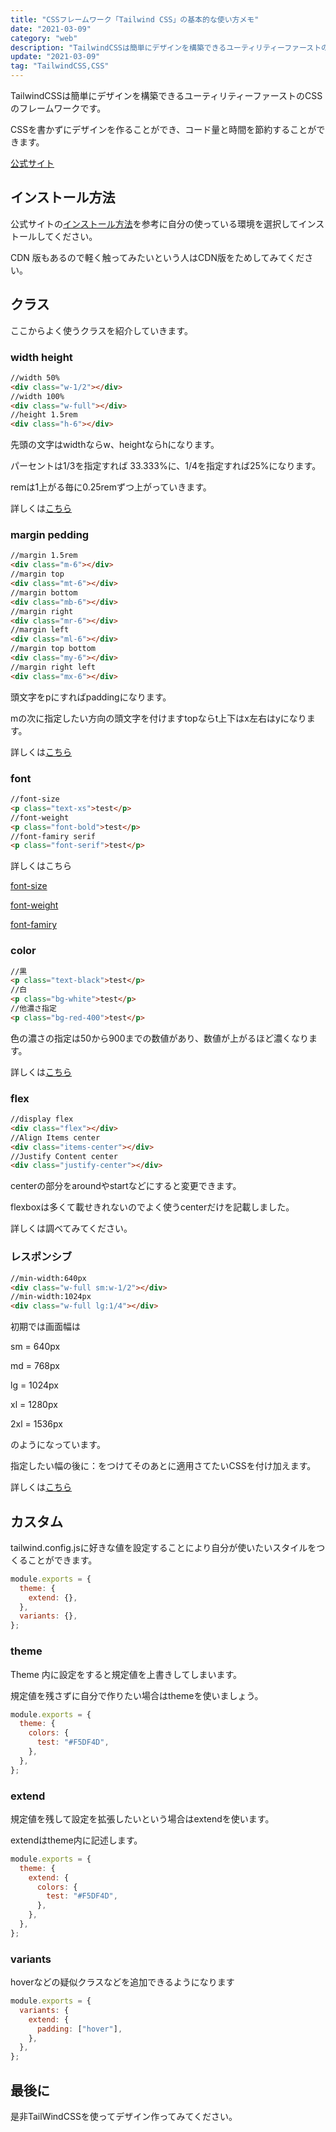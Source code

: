 ```yaml
---
title: "CSSフレームワーク「Tailwind CSS」の基本的な使い方メモ"
date: "2021-03-09"
category: "web"
description: "TailwindCSSは簡単にデザインを構築できるユーティリティーファーストのCSSのフレームワークです。CSSを書かずにデザインを作ることができ、コード量と時間を節約することができます。"
update: "2021-03-09"
tag: "TailwindCSS,CSS"
---
```


TailwindCSSは簡単にデザインを構築できるユーティリティーファーストのCSSのフレームワークです。

CSSを書かずにデザインを作ることができ、コード量と時間を節約することができます。

[公式サイト](https://tailwindcss.com/)

## インストール方法

公式サイトの[インストール方法](https://tailwindcss.com/docs/installation#2-add-tailwind-to-your-css)を参考に自分の使っている環境を選択してインストールしてください。

CDN 版もあるので軽く触ってみたいという人はCDN版をためしてみてください。

## クラス

ここからよく使うクラスを紹介していきます。

### width height

```html
//width 50%
<div class="w-1/2"></div>
//width 100%
<div class="w-full"></div>
//height 1.5rem
<div class="h-6"></div>
```

先頭の文字はwidthならw、heightならhになります。

パーセントは1/3を指定すれば 33.333%に、1/4を指定すれば25%になります。

remは1上がる毎に0.25remずつ上がっていきます。

詳しくは[こちら](https://tailwindcss.com/docs/width)

### margin pedding

```html
//margin 1.5rem
<div class="m-6"></div>
//margin top
<div class="mt-6"></div>
//margin bottom
<div class="mb-6"></div>
//margin right
<div class="mr-6"></div>
//margin left
<div class="ml-6"></div>
//margin top bottom
<div class="my-6"></div>
//margin right left
<div class="mx-6"></div>
```

頭文字をpにすればpaddingになります。

mの次に指定したい方向の頭文字を付けますtopならt上下はx左右はyになります。

詳しくは[こちら](https://tailwindcss.com/docs/margin)

### font

```html
//font-size
<p class="text-xs">test</p>
//font-weight
<p class="font-bold">test</p>
//font-famiry serif
<p class="font-serif">test</p>
```

詳しくはこちら

[font-size](https://tailwindcss.com/docs/font-size)

[font-weight](https://tailwindcss.com/docs/font-weight)

[font-famiry](https://tailwindcss.com/docs/font-family)

### color

```html
//黒
<p class="text-black">test</p>
//白
<p class="bg-white">test</p>
//他濃さ指定
<p class="bg-red-400">test</p>
```

色の濃さの指定は50から900までの数値があり、数値が上がるほど濃くなります。

詳しくは[こちら](https://tailwindcss.com/docs/background-color)

### flex

```html
//display flex
<div class="flex"></div>
//Align Items center
<div class="items-center"></div>
//Justify Content center
<div class="justify-center"></div>
```

centerの部分をaroundやstartなどにすると変更できます。

flexboxは多くて載せきれないのでよく使うcenterだけを記載しました。

詳しくは調べてみてください。

### レスポンシブ

```html
//min-width:640px
<div class="w-full sm:w-1/2"></div>
//min-width:1024px
<div class="w-full lg:1/4"></div>
```

初期では画面幅は

sm = 640px

md = 768px

lg = 1024px

xl = 1280px

2xl = 1536px

のようになっています。

指定したい幅の後に：をつけてそのあとに適用さてたいCSSを付け加えます。

詳しくは[こちら](https://tailwindcss.com/docs/responsive-design)

## カスタム

tailwind.config.jsに好きな値を設定することにより自分が使いたいスタイルをつくることができます。

```javascript
module.exports = {
  theme: {
    extend: {},
  },
  variants: {},
};
```

### theme

Theme 内に設定をすると規定値を上書きしてしまいます。

規定値を残さずに自分で作りたい場合はthemeを使いましょう。

```javascript
module.exports = {
  theme: {
    colors: {
      test: "#F5DF4D",
    },
  },
};
```

### extend

規定値を残して設定を拡張したいという場合はextendを使います。

extendはtheme内に記述します。

```javascript
module.exports = {
  theme: {
    extend: {
      colors: {
        test: "#F5DF4D",
      },
    },
  },
};
```

### variants

hoverなどの疑似クラスなどを追加できるようになります

```javascript
module.exports = {
  variants: {
    extend: {
      padding: ["hover"],
    },
  },
};
```

## 最後に

是非TailWindCSSを使ってデザイン作ってみてください。
